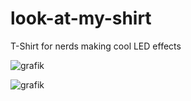 # look-at-my-shirt
T-Shirt for nerds making cool LED effects 

![grafik](https://github.com/MariusSchmid/look-at-my-shirt/assets/33732497/10309054-dbb0-4b33-b349-15bbea9df114)

![grafik](https://github.com/MariusSchmid/look-at-my-shirt/assets/33732497/40c630f1-89d8-4de0-89cf-2a2c70af5635)
